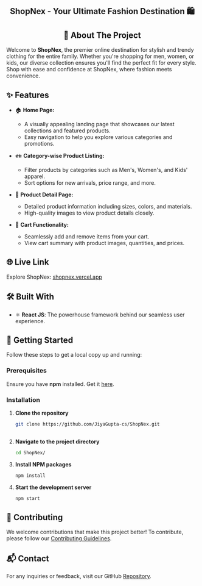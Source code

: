 
 <h2 align="center">ShopNex - Your Ultimate Fashion Destination 🛍️</h2>


<h2 align="center">📖 About The Project</h2>

Welcome to **ShopNex**, the premier online destination for stylish and trendy clothing for the entire family. Whether you're shopping for men, women, or kids, our diverse collection ensures you'll find the perfect fit for every style. Shop with ease and confidence at ShopNex, where fashion meets convenience.

## ✨ Features

- 🏠 **Home Page:** 
  - A visually appealing landing page that showcases our latest collections and featured products.
  - Easy navigation to help you explore various categories and promotions.

- 👪 **Category-wise Product Listing:**
  - Filter products by categories such as Men's, Women's, and Kids' apparel.
  - Sort options for  new arrivals, price range, and more.

- 📄 **Product Detail Page:**
  - Detailed product information including sizes, colors, and materials.
  - High-quality images to view product details closely.

- 🛒 **Cart Functionality:**
  - Seamlessly add and remove items from your cart.
  - View cart summary with product images, quantities, and prices.

## 🌐 Live Link

Explore ShopNex: [shopnex.vercel.app](https://shopnex.vercel.app/)

## 🛠️ Built With

- ⚛️ **React JS**: The powerhouse framework behind our seamless user experience.

## 🚀 Getting Started

Follow these steps to get a local copy up and running:

### Prerequisites

Ensure you have **npm** installed. Get it [here](https://www.npmjs.com/get-npm).

### Installation

1. **Clone the repository**
   ```sh
   git clone https://github.com/JiyaGupta-cs/ShopNex.git
  
2. **Navigate to the project directory**
   ```sh
   cd ShopNex/
3. **Install NPM packages**
   ```sh
   npm install
4. **Start the development server**
   ```sh
   npm start
   
##  🤝 Contributing
We welcome contributions that make this project better! To contribute, please follow our [Contributing Guidelines](https://github.com/JiyaGupta-cs/mytwit/blob/master/contributing.md).


## 📬 Contact
For any inquiries or feedback, visit our GitHub [Repository](https://github.com/mahekkg/ShopNex).
